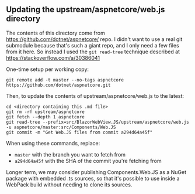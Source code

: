 ## Updating the upstream/aspnetcore/web.js directory

The contents of this directory come from https://github.com/dotnet/aspnetcore/ repo. I didn't want to use a real git
submodule because that's such a giant repo, and I only need a few files from it here. So instead I used the
`git read-tree` technique described at https://stackoverflow.com/a/30386041

One-time setup per working copy:

    git remote add -t master --no-tags aspnetcore https://github.com/dotnet/aspnetcore.git

Then, to update the contents of upstream/aspnetcore/web.js to the latest:

    cd <directory containing this .md file>
    git rm -rf upstream/aspnetcore
    git fetch --depth 1 aspnetcore
    git read-tree --prefix=src/BlazorWebView.JS/upstream/aspnetcore/web.js -u aspnetcore/master:src/Components/Web.JS
    git commit -m "Get Web.JS files from commit a294d64a45f"

When using these commands, replace:

 * `master` with the branch you want to fetch from
 * `a294d64a45f` with the SHA of the commit you're fetching from

Longer term, we may consider publishing Components.Web.JS as a NuGet package
with embedded .ts sources, so that it's possible to use inside a WebPack build
without needing to clone its sources.
